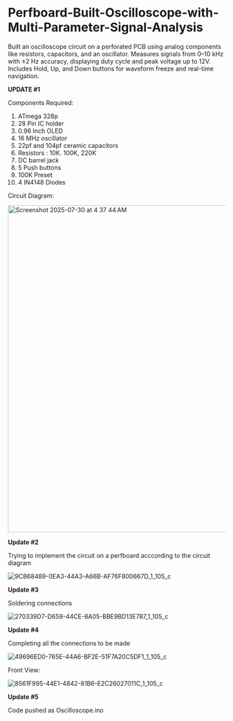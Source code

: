 # Perfboard-Built-Oscilloscope-with-Multi-Parameter-Signal-Analysis
Built an oscilloscope circuit on a perforated PCB using analog components like resistors, capacitors, and an oscillator. Measures signals from 0–10 kHz with ±2 Hz accuracy, displaying duty cycle and peak voltage up to 12V. Includes Hold, Up, and Down buttons for waveform freeze and real-time navigation.

**UPDATE #1**

Components Required:

1. ATmega 328p
2. 28 Pin IC holder
3. 0.96 Inch OLED
4. 16 MHz oscillator
5. 22pf and 104pf ceramic capacitors
6. Resistors : 10K. 100K, 220K
7. DC barrel jack
8. 5 Push buttons
9. 100K Preset
10. 4 IN4148 Diodes

Circuit Diagram:

<img width="1367" height="757" alt="Screenshot 2025-07-30 at 4 37 44 AM" src="https://github.com/user-attachments/assets/a83d4b1c-9c1a-47f4-a121-4033854c817e" />

**Update #2**

Trying to implement the circuit on a perfboard acccording to the circuit diagram

![9CB68489-0EA3-44A3-A66B-AF76F800667D_1_105_c](https://github.com/user-attachments/assets/e7e09b76-bd59-40c0-a349-56d4d2e25878)
 
 
**Update #3**

Soldering connections

![270339D7-D659-44CE-8A05-BBE9BD13E787_1_105_c](https://github.com/user-attachments/assets/9b7ee3f9-3413-43ed-ada2-879a2e9ec1db)

**Update #4**

Completing all the connections to be made

![49696ED0-765E-44A6-BF2E-51F7A20C5DF1_1_105_c](https://github.com/user-attachments/assets/2e17fe8d-c317-4e58-8933-7e52d84b4eb8)

Front View: 

![8561F995-44E1-4842-81B6-E2C26027011C_1_105_c](https://github.com/user-attachments/assets/b46badfc-fd71-4cdc-b97a-a093d694d3ff)

**Update #5**

Code pushed as Oscilloscope.ino





 

